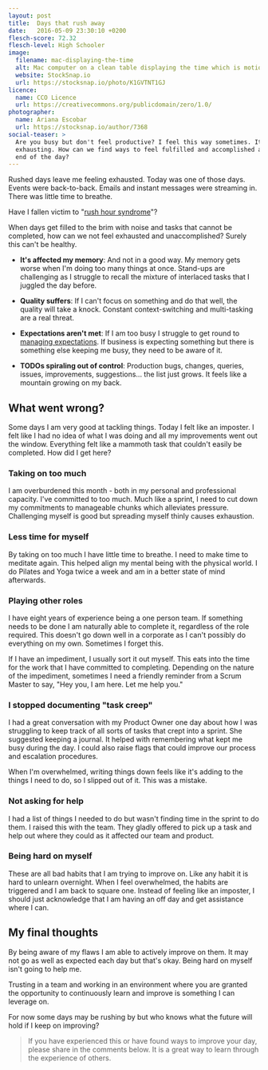 ```yaml
---
layout: post
title:  Days that rush away
date:   2016-05-09 23:30:10 +0200
flesch-score: 72.32
flesch-level: High Schooler
image:
  filename: mac-displaying-the-time
  alt: Mac computer on a clean table displaying the time which is motion blurred
  website: StockSnap.io
  url: https://stocksnap.io/photo/K1GVTNT1GJ
licence:
  name: CCO Licence
  url: https://creativecommons.org/publicdomain/zero/1.0/
photographer:
  name: Ariana Escobar
  url: https://stocksnap.io/author/7368
social-teaser: >
  Are you busy but don't feel productive? I feel this way sometimes. It is
  exhausting. How can we find ways to feel fulfilled and accomplished at the
  end of the day?
---
```


Rushed days leave me feeling exhausted. Today was one of those days. Events
were back-to-back. Emails and instant messages were streaming in. There was
little time to breathe.

Have I fallen victim to "[rush hour syndrome](http://smartblogs.com/leadership/2014/05/19/the-rush-syndrome-how-it-affects-your-health-and-your-job/)"?

When days get filled to the brim with noise and tasks that cannot be completed,
how can we not feel exhausted and unaccomplished? Surely this can't be healthy.

* **It's affected my memory**: And not in a good way. My memory gets worse
when I'm doing too many things at once. Stand-ups are challenging as I struggle
to recall the mixture of interlaced tasks that I juggled the day before.

* **Quality suffers**: If I can't focus on something and do that well, the
quality will take a knock. Constant context-switching and multi-tasking
are a real threat.

* **Expectations aren't met**: If I am too busy I struggle to get round to
[managing expectations](/blog/manage-expectations). If business is expecting
something but there is something else keeping me busy, they need to be aware of
it.

* **TODOs spiraling out of control**: Production bugs, changes, queries, issues,
improvements, suggestions... the list just grows. It feels like a mountain
growing on my back.

## What went wrong?
Some days I am very good at tackling things. Today I felt like an imposter.
I felt like I had no idea of what I was doing and all my improvements went out
the window. Everything felt like a mammoth task that
couldn't easily be completed. How did I get here?

### Taking on too much
I am overburdened this month - both in my personal and professional
capacity. I've committed to too much. Much like a sprint, I need to cut down
my commitments to manageable chunks which alleviates pressure. Challenging
myself is good but spreading myself thinly causes exhaustion.

### Less time for myself
By taking on too much I have little time to breathe. I need to make time to
meditate again. This helped align my mental being with the physical world.
I do Pilates and Yoga twice a week and am in a better state of mind afterwards.

### Playing other roles
I have eight years of experience being a one person team. If something needs to
be done I am naturally able to complete it, regardless of the role required.
This doesn't go down well in a corporate as I can't possibly do everything
on my own. Sometimes I forget this.

If I have an impediment, I usually sort it out myself. This eats into the time
for the work that I have committed to completing. Depending on the nature of
the impediment, sometimes I need a friendly reminder from a Scrum Master to say,
"Hey you, I am here. Let me help you."

### I stopped documenting "task creep"
I had a great conversation with my Product Owner one day about how I was
struggling to keep track of all sorts of tasks that crept into a sprint. She
suggested keeping a journal. It helped with remembering what kept me busy
during the day. I could also raise flags that could improve our process and
escalation procedures.

When I'm overwhelmed, writing things down feels like it's adding to the things
I need to do, so I slipped out of it. This was a mistake.

### Not asking for help
I had a list of things I needed to do but wasn't finding time in the sprint to
do them. I raised this with the team. They gladly offered to pick up a task
and help out where they could as it affected our team and product.

### Being hard on myself
These are all bad habits that I am trying to improve on. Like any habit it is
hard to unlearn overnight. When I feel overwhelmed, the habits are triggered
and I am back to square one. Instead of feeling like an imposter, I should just
acknowledge that I am having an off day and get assistance where I can.

## My final thoughts
By being aware of my flaws I am able to actively improve on them. It may not go
as well as expected each day but that's okay. Being hard on myself isn't going
to help me.

Trusting in a team and working in an environment where you are granted the
opportunity to continuously learn and improve is something I can leverage on.

For now some days may be rushing by but who knows what the future will hold if I
keep on improving?

> If you have experienced this or have found ways to improve your day, please
share in the comments below. It is a great way to learn through the experience
of others.

